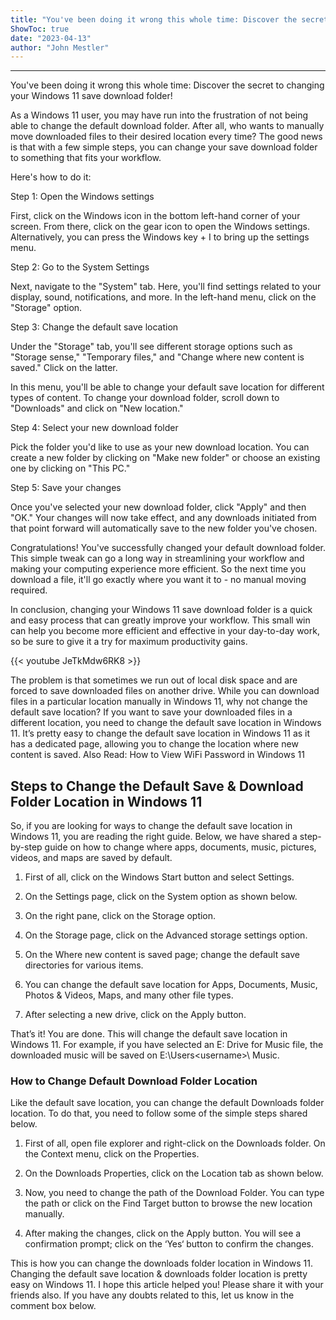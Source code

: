 ```yaml
---
title: "You've been doing it wrong this whole time: Discover the secret to changing your Windows 11 save download folder!"
ShowToc: true 
date: "2023-04-13"
author: "John Mestler"
---
```

*****
You've been doing it wrong this whole time: Discover the secret to changing your Windows 11 save download folder! 

As a Windows 11 user, you may have run into the frustration of not being able to change the default download folder. After all, who wants to manually move downloaded files to their desired location every time? The good news is that with a few simple steps, you can change your save download folder to something that fits your workflow. 

Here's how to do it: 

Step 1: Open the Windows settings

First, click on the Windows icon in the bottom left-hand corner of your screen. From there, click on the gear icon to open the Windows settings. Alternatively, you can press the Windows key + I to bring up the settings menu. 

Step 2: Go to the System Settings 

Next, navigate to the "System" tab. Here, you'll find settings related to your display, sound, notifications, and more. In the left-hand menu, click on the "Storage" option. 

Step 3: Change the default save location 

Under the "Storage" tab, you'll see different storage options such as "Storage sense," "Temporary files," and "Change where new content is saved." Click on the latter. 

In this menu, you'll be able to change your default save location for different types of content. To change your download folder, scroll down to "Downloads" and click on "New location." 

Step 4: Select your new download folder 

Pick the folder you'd like to use as your new download location. You can create a new folder by clicking on "Make new folder" or choose an existing one by clicking on "This PC." 

Step 5: Save your changes 

Once you've selected your new download folder, click "Apply" and then "OK." Your changes will now take effect, and any downloads initiated from that point forward will automatically save to the new folder you've chosen. 

Congratulations! You've successfully changed your default download folder. This simple tweak can go a long way in streamlining your workflow and making your computing experience more efficient. So the next time you download a file, it'll go exactly where you want it to - no manual moving required. 

In conclusion, changing your Windows 11 save download folder is a quick and easy process that can greatly improve your workflow. This small win can help you become more efficient and effective in your day-to-day work, so be sure to give it a try for maximum productivity gains.

{{< youtube JeTkMdw6RK8 >}} 



The problem is that sometimes we run out of local disk space and are forced to save downloaded files on another drive. While you can download files in a particular location manually in Windows 11, why not change the default save location?
If you want to save your downloaded files in a different location, you need to change the default save location in Windows 11. It’s pretty easy to change the default save location in Windows 11 as it has a dedicated page, allowing you to change the location where new content is saved.
Also Read: How to View WiFi Password in Windows 11

 
## Steps to Change the Default Save & Download Folder Location in Windows 11


So, if you are looking for ways to change the default save location in Windows 11, you are reading the right guide. Below, we have shared a step-by-step guide on how to change where apps, documents, music, pictures, videos, and maps are saved by default.
1. First of all, click on the Windows Start button and select Settings.

2. On the Settings page, click on the System option as shown below.

3. On the right pane, click on the Storage option.

4. On the Storage page, click on the Advanced storage settings option.

5. On the Where new content is saved page; change the default save directories for various items.

6. You can change the default save location for Apps, Documents, Music, Photos & Videos, Maps, and many other file types.

7. After selecting a new drive, click on the Apply button.

That’s it! You are done. This will change the default save location in Windows 11. For example, if you have selected an E: Drive for Music file, the downloaded music will be saved on E:\Users\<username>\ Music.

 
### How to Change Default Download Folder Location


Like the default save location, you can change the default Downloads folder location. To do that, you need to follow some of the simple steps shared below.
1. First of all, open file explorer and right-click on the Downloads folder. On the Context menu, click on the Properties.

2. On the Downloads Properties, click on the Location tab as shown below.

3. Now, you need to change the path of the Download Folder. You can type the path or click on the Find Target button to browse the new location manually.

4. After making the changes, click on the Apply button. You will see a confirmation prompt; click on the ‘Yes‘ button to confirm the changes.

This is how you can change the downloads folder location in Windows 11.
Changing the default save location & downloads folder location is pretty easy on Windows 11. I hope this article helped you! Please share it with your friends also. If you have any doubts related to this, let us know in the comment box below.




